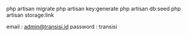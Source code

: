 php artisan migrate
php artisan key:generate
php artisan db:seed
php artisan storage:link

email : admin@transisi.id
password : transisi
